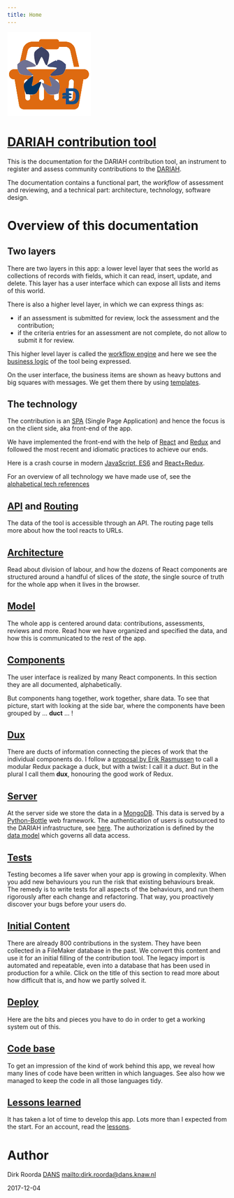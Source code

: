 ```yaml
---
title: Home
---
```


![logo](images/inkind_logo.png)

[DARIAH contribution tool]({{site.liveBase}})
=============================================

This is the documentation for the DARIAH contribution tool, an instrument to
register and assess community contributions to the [DARIAH]({{site.dariah}}).

The documentation contains a functional part, the *workflow* of assessment and
reviewing, and a technical part: architecture, technology, software design.

Overview of this documentation
==============================

Two layers
----------

There are two layers in this app: a lower level layer that sees the world as
collections of records with fields, which it can read, insert, update, and
delete. This layer has a user interface which can expose all lists and items of
this world.

There is also a higher level layer, in which we can express things as:

*   if an assessment is submitted for review, lock the assessment and the
    contribution;
*   if the criteria entries for an assessment are not complete, do not allow to
    submit it for review.

This higher level layer is called the [workflow engine](Workflow) and here we
see the [business logic](Business) of the tool being expressed.

On the user interface, the business items are shown as heavy buttons and big
squares with messages. We get them there by using [templates](Templates).

The technology
--------------

The contribution is an [SPA]({{site.spa}}) (Single Page Application) and hence
the focus is on the client side, aka front-end of the app.

We have implemented the front-end with the help of [React]({{site.reactDocs}})
and [Redux]({{site.redux}}) and followed the most recent and idiomatic practices
to achieve our ends.

Here is a crash course in modern [JavaScript, ES6](ES6) and
[React+Redux](React).

For an overview of all technology we have made use of, see the
[alphabetical tech references](Tech)

[API](API) and [Routing](Routing)
---------------------------------

The data of the tool is accessible through an API. The routing page tells more
about how the tool reacts to URLs.

[Architecture](Architecture)
----------------------------

Read about division of labour, and how the dozens of React components are
structured around a handful of slices of the *state*, the single source of truth
for the whole app when it lives in the browser.

[Model](Model)
----------------------------
The whole app is centered around data: contributions, assessments, reviews and more.
Read how we have organized and specified the data,
and how this is communicated to the rest of the app.

[Components](Components)
------------------------

The user interface is realized by many React components. In this section they
are all documented, alphabetically.

But components hang together, work together, share data. To see that picture,
start with looking at the side bar, where the components have been grouped by
... **duct** ... !

[Dux](Dux)
----------

There are ducts of information connecting the pieces of work that the individual
components do. I follow a [proposal by Erik Rasmussen]({{site.ducks}}) to call a
modular Redux package a duck, but with a twist: I call it a *duct*. But in the
plural I call them **dux**, honouring the good work of Redux.

[Server](Server)
----------------

At the server side we store the data in a [MongoDB]({{site.mongodb}}). This data
is served by a [Python-Bottle]({{site.bottle}}) web framework. The
authentication of users is outsourced to the DARIAH infrastructure, see
[here](Dux#me). The authorization is defined by the [data model](Model) which
governs all data access.

[Tests](Tests)
--------------

Testing becomes a life saver when your app is growing in complexity. When you
add new behaviours you run the risk that existing behaviours break. The remedy
is to write tests for all aspects of the behaviours, and run them rigorously
after each change and refactoring. That way, you proactively discover your bugs
before your users do.

[Initial Content](Content)
--------------------------

There are already 800 contributions in the system. They have been collected in a
FileMaker database in the past. We convert this content and use it for an
initial filling of the contribution tool. The legacy import is automated and
repeatable, even into a database that has been used in production for a while.
Click on the title of this section to read more about how difficult that is, and
how we partly solved it.

[Deploy](Deploy)
----------------

Here are the bits and pieces you have to do in order to get a working system out
of this.

[Code base](Codebase)
---------------------

To get an impression of the kind of work behind this app, we reveal how many
lines of code have been written in which languages. See also how we managed to
keep the code in all those languages tidy.

[Lessons learned](Lessons)
--------------------------

It has taken a lot of time to develop this app. Lots more than I expected from
the start. For an account, read the [lessons](Lessons).

Author
======

Dirk Roorda [DANS]({{site.dans}})
<mailto:dirk.roorda@dans.knaw.nl>

2017-12-04
